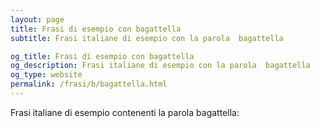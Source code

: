 ```yaml
---
layout: page
title: Frasi di esempio con bagattella 
subtitle: Frasi italiane di esempio con la parola  bagattella

og_title: Frasi di esempio con bagattella 
og_description: Frasi italiane di esempio con la parola  bagattella
og_type: website
permalink: /frasi/b/bagattella.html
---
```


Frasi italiane di esempio contenenti la parola bagattella:


